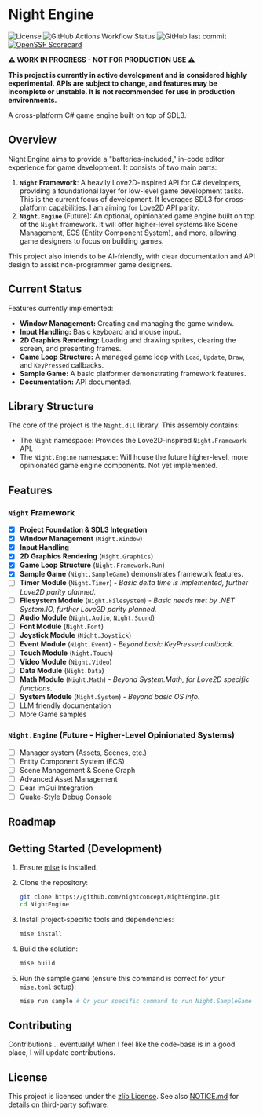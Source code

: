 # Night Engine

![License](https://img.shields.io/github/license/nightconcept/NightEngine)
![GitHub Actions Workflow Status](https://img.shields.io/github/actions/workflow/status/nightconcept/NightEngine/ci.yml)
![GitHub last commit](https://img.shields.io/github/last-commit/nightconcept/NightEngine)
[![OpenSSF Scorecard](https://api.scorecard.dev/projects/github.com/nightconcept/NightEngine/badge)](https://scorecard.dev/viewer/?uri=github.com/nightconcept/NightEngine)

**⚠️ WORK IN PROGRESS - NOT FOR PRODUCTION USE ⚠️**

**This project is currently in active development and is considered highly experimental. APIs are subject to change, and features may be incomplete or unstable. It is not recommended for use in production environments.**

A cross-platform C# game engine built on top of SDL3.

## Overview

Night Engine aims to provide a "batteries-included," in-code editor experience for game development. It consists of two main parts:

1. **`Night` Framework**: A heavily Love2D-inspired API for C# developers, providing a foundational layer for low-level game development tasks. This is the current focus of development. It leverages SDL3 for cross-platform capabilities. I am aiming for Love2D API parity.
2. **`Night.Engine`** (Future): An optional, opinionated game engine built on top of the `Night` framework. It will offer higher-level systems like Scene Management, ECS (Entity Component System), and more, allowing game designers to focus on building games.

This project also intends to be AI-friendly, with clear documentation and API design to assist non-programmer game designers.

## Current Status

Features currently implemented:

* **Window Management:** Creating and managing the game window.
* **Input Handling:** Basic keyboard and mouse input.
* **2D Graphics Rendering:** Loading and drawing sprites, clearing the screen, and presenting frames.
* **Game Loop Structure:** A managed game loop with `Load`, `Update`, `Draw`, and `KeyPressed` callbacks.
* **Sample Game:** A basic platformer demonstrating framework features.
* **Documentation:** API documented.

## Library Structure

The core of the project is the `Night.dll` library. This assembly contains:

* The `Night` namespace: Provides the Love2D-inspired `Night.Framework` API.
* The `Night.Engine` namespace: Will house the future higher-level, more opinionated game engine components. Not yet implemented.

## Features

### `Night` Framework

* [x] **Project Foundation & SDL3 Integration**
* [x] **Window Management** (`Night.Window`)
* [x] **Input Handling**
* [x] **2D Graphics Rendering** (`Night.Graphics`)
* [x] **Game Loop Structure** (`Night.Framework.Run`)
* [x] **Sample Game** (`Night.SampleGame`) demonstrates framework features.
* [ ] **Timer Module** (`Night.Timer`) - *Basic delta time is implemented, further Love2D parity planned.*
* [ ] **Filesystem Module** (`Night.Filesystem`) - *Basic needs met by .NET System.IO, further Love2D parity planned.*
* [ ] **Audio Module** (`Night.Audio`, `Night.Sound`)
* [ ] **Font Module** (`Night.Font`)
* [ ] **Joystick Module** (`Night.Joystick`)
* [ ] **Event Module** (`Night.Event`) - *Beyond basic KeyPressed callback.*
* [ ] **Touch Module** (`Night.Touch`)
* [ ] **Video Module** (`Night.Video`)
* [ ] **Data Module** (`Night.Data`)
* [ ] **Math Module** (`Night.Math`) - *Beyond System.Math, for Love2D specific functions.*
* [ ] **System Module** (`Night.System`) - *Beyond basic OS info.*
* [ ] LLM friendly documentation
* [ ] More Game samples

### `Night.Engine` (Future - Higher-Level Opinionated Systems)

* [ ] Manager system (Assets, Scenes, etc.)
* [ ] Entity Component System (ECS)
* [ ] Scene Management & Scene Graph
* [ ] Advanced Asset Management
* [ ] Dear ImGui Integration
* [ ] Quake-Style Debug Console

## Roadmap

## Getting Started (Development)

1. Ensure [mise](https://mise.jdx.dev/) is installed.
2. Clone the repository:

    ```bash
    git clone https://github.com/nightconcept/NightEngine.git
    cd NightEngine
    ```

3. Install project-specific tools and dependencies:

    ```bash
    mise install
    ```

4. Build the solution:

    ```bash
    mise build
    ```

5. Run the sample game (ensure this command is correct for your `mise.toml` setup):

    ```bash
    mise run sample # Or your specific command to run Night.SampleGame
    ```

## Contributing

Contributions... eventually! When I feel like the code-base is in a good place, I will update contributions.

## License

This project is licensed under the [zlib License](LICENSE).
See also [NOTICE.md](docs/NOTICE.md) for details on third-party software.
